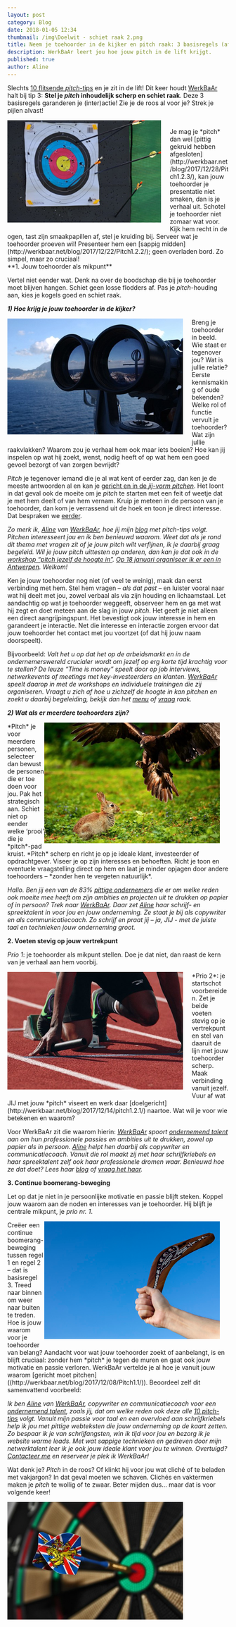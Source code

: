 ```yaml
---
layout: post
category: Blog
date: 2018-01-05 12:34
thumbnail: /img\Doelwit - schiet raak 2.png
title: Neem je toehoorder in de kijker en pitch raak: 3 basisregels (afl. 1.3.)
description: WerkBaAr leert jou hoe jouw pitch in de lift krijgt.
published: true
author: Aline
---
```


Slechts [10 flitsende *pitch*-tips](http://werkbaar.net/blog/2017/12/01/pitch1.0/) en je zit in de lift! Dit keer houdt [WerkBaAr](http://werkbaar.net/#welkom) halt bij tip 3: **Stel je *pitch* inhoudelijk scherp en schiet raak**. Deze 3 basisregels garanderen je (inter)actie! Zie je de roos al voor je? Strek je pijlen alvast!

<img alt="Pitch1.3." class="img-responsive" style="float: left;margin:0 20px 15px 0" src="/img\Doelwit - schiet raak 2.png">
<br>
Je mag je *pitch* dan wel [pittig gekruid hebben afgesloten](http://werkbaar.net/blog/2017/12/28/Pitch1.2.3/), kan jouw toehoorder je presentatie niet smaken, dan is je verhaal uit. Schotel je toehoorder niet zomaar wat voor. Kijk hem recht in de ogen, tast zijn smaakpapillen af, stel je kruiding bij. Serveer wat je toehoorder proeven wil! Presenteer hem een [sappig midden](http://werkbaar.net/blog/2017/12/22/Pitch1.2.2/); geen overladen bord. Zo simpel, maar zo cruciaal!

<br>
**1. Jouw toehoorder als mikpunt** 

Vertel niet eender wat. Denk na over de boodschap die bij je toehoorder moet blijven hangen. Schiet geen losse flodders af. Pas je *pitch*-houding aan, kies je kogels goed en schiet raak. 

***1) Hoe krijg je jouw toehoorder in de kijker?***

<img alt="Pitch1.3." class="img-responsive" style="float: left;margin:0 20px 15px 0" src="/img\Verrekijker - vizier, blik scherp.png">
Breng je toehoorder in beeld. Wie staat er tegenover jou? Wat is jullie relatie? Eerste kennismaking of oude bekenden? Welke rol of functie vervult je toehoorder? Wat zijn jullie raakvlakken? Waarom zou je verhaal hem ook maar iets boeien? Hoe kan jij inspelen op wat hij zoekt, wenst, nodig heeft of op wat hem een goed gevoel bezorgt of van zorgen bevrijdt? 

*Pitch* je tegenover iemand die je al wat kent of eerder zag, dan ken je de meeste antwoorden al en kan je [gericht en in de *jij-vorm* *pitchen*](http://werkbaar.net/blog/2017/12/08/Pitch1.1/). Het loont in dat geval ook de moeite om je *pitch* te starten met een feit of weetje dat je met hem deelt of van hem vernam. Kruip je meteen in de persoon van je toehoorder, dan kom je verrassend uit de hoek en toon je direct interesse. Dat bespraken we [eerder](http://werkbaar.net/blog/2017/12/14/pitch1.2.1/).

*Zo merk ik, [Aline](http://werkbaar.net/#gastvrouw) van [WerkBaAr](http://werkbaar.net/#welkom), hoe jij mijn [blog](http://werkbaar.net/blog/) met pitch-tips volgt. Pitchen interesseert jou en ik ben benieuwd waarom. Weet dat als je rond dit thema met vragen zit of je jouw pitch wilt verfijnen, ik je daarbij graag begeleid. Wil je jouw pitch uittesten op anderen, dan kan je dat ook in de [workshop “pitch jezelf de hoogte in”](https://www.facebook.com/events/2070502516513400/). [Op 18 januari organiseer ik er een in Antwerpen](https://www.eventbrite.co.uk/e/co-searching-antwerpen-pitch-jezelf-de-hoogte-in-tickets-41624179040). Welkom!*

Ken je jouw toehoorder nog niet (of veel te weinig), maak dan eerst verbinding met hem. Stel hem vragen – *als dat past* – en luister vooral naar wat hij deelt met jou, zowel verbaal als via zijn houding en lichaamstaal. Let aandachtig op wat je toehoorder weggeeft, observeer hem en ga met wat hij zegt en doet meteen aan de slag in jouw *pitch*. Het geeft je niet alleen een direct aangrijpingspunt. Het bevestigt ook jouw interesse in hem en garandeert je interactie. Net die interesse en interactie zorgen ervoor dat jouw toehoorder het contact met jou voortzet (of dat hij jouw naam doorspeelt). 

Bijvoorbeeld: *Valt het u op dat het op de arbeidsmarkt en in de ondernemerswereld crucialer wordt om jezelf op erg korte tijd krachtig voor te stellen? De leuze “Time is money” speelt door op job interviews, netwerkevents of meetings met key-investeerders en klanten. [WerkBaAr](http://werkbaar.net/#welkom) speelt daarop in met de workshops en individuele trainingen die zij organiseren. Vraagt u zich af hoe u zichzelf de hoogte in kan pitchen en zoekt u daarbij begeleiding, bekijk dan het [menu](http://werkbaar.net/#kaart) of [vraag](http://werkbaar.net/#contact) raak.*

***2) Wat als er meerdere toehoorders zijn?***

<img alt="Pitch1.3." class="img-responsive" style="float: right;margin:0 20px 15px 0" src="/img\Prooi (arend-konijn).png">
*Pitch* je voor meerdere personen, selecteer dan bewust de personen die er toe doen voor jou. Pak het strategisch aan. Schiet niet op eender welke ‘prooi’ die je *pitch*-pad kruist. *Pitch* scherp en richt je op je ideale klant, investeerder of opdrachtgever. Viseer je op zijn interesses en behoeften. Richt je toon en eventuele vraagstelling direct op hem en laat je minder opjagen door andere toehoorders – *zonder hen te vergeten natuurlijk*. 

*Hallo. Ben jij een van de 83% [pittige ondernemers](http://werkbaar.net/#gasten) die er om welke reden ook moeite mee heeft om zijn ambities en projecten uit te drukken op papier of in persoon? Trek naar [WerkBaAr](http://werkbaar.net/#welkom). Daar zet [Aline](http://werkbaar.net/#gastvrouw) haar schrijf- en spreektalent in voor jou en jouw onderneming. Ze staat je bij als copywriter en als communicatiecoach. Zo schrijf en praat jij – ja, JIJ - met de juiste taal en technieken jouw onderneming groot.*

**2. Voeten stevig op jouw vertrekpunt**

*Prio 1*: je toehoorder als mikpunt stellen. Doe je dat niet, dan raast de kern van je verhaal aan hem voorbij. 

<img alt="Pitch1.3." class="img-responsive" style="float: left;margin:0 20px 15px 0" src="/img\Beide voeten op vertrekpunt - startblok.png">
*Prio 2*: je startschot voorbereiden. Zet je beide voeten stevig op je vertrekpunt en stel van daaruit de lijn met jouw toehoorder scherp. Maak verbinding vanuit jezelf. Vuur af wat JIJ met jouw *pitch* viseert en werk daar [doelgericht](http://werkbaar.net/blog/2017/12/14/pitch1.2.1/) naartoe. Wat wil je voor wie betekenen en waarom? 

Voor WerkBaAr zit die waarom hierin: *[WerkBaAr](http://werkbaar.net/#welkom) spoort [ondernemend talent](http://werkbaar.net/#gasten) aan om hun professionele passies en ambities uit te drukken, zowel op papier als in persoon. [Aline](http://werkbaar.net/#gastvrouw) helpt hen daarbij als copywriter en communicatiecoach. Vanuit die rol maakt zij met haar schrijfkriebels en haar spreektalent zelf ook haar professionele dromen waar. Benieuwd hoe ze dat doet? Lees haar [blog](http://werkbaar.net/blog/) of [vraag het haar](http://werkbaar.net/#contact).*

**3. Continue boomerang-beweging** 

Let op dat je niet in je persoonlijke motivatie en passie blijft steken. Koppel jouw waarom aan de noden en interesses van je toehoorder. Hij blijft je centrale mikpunt, je *prio nr. 1*. 

<img alt="Pitch1.3." class="img-responsive" style="float: right;margin:0 20px 15px 0" src="/img\Boomerang.png">
Creëer een continue boomerang-beweging tussen regel 1 en regel 2 – dat is basisregel 3. Treed naar binnen om weer naar buiten te treden. Hoe is jouw waarom voor je toehoorder van belang? Aandacht voor wat jouw toehoorder zoekt of aanbelangt, is en blijft cruciaal: zonder hem *pitch* je tegen de muren en gaat ook jouw motivatie en passie verloren. WerkBaAr vertelde je al hoe je vanuit jouw waarom [gericht moet pitchen]((http://werkbaar.net/blog/2017/12/08/Pitch1.1/)). Beoordeel zelf dit samenvattend voorbeeld:

*Ik ben [Aline](http://werkbaar.net/#gastvrouw) van [WerkBaAr](http://werkbaar.net/#welkom), copywriter en communicatiecoach voor een [ondernemend talent](http://werkbaar.net/#gasten), zoals jij, dat om welke reden ook deze alle [10 pitch-tips](http://werkbaar.net/blog/2017/12/01/pitch1.0/) volgt. Vanuit mijn passie voor taal en een overvloed aan schrijfkriebels help ik jou met pittige webteksten die jouw onderneming op de kaart zetten. Zo bespaar ik je van schrijfangsten, win ik tijd voor jou en bezorg ik je website warme leads. Met wat sappige technieken en gedreven door mijn netwerktalent leer ik je ook jouw ideale klant voor jou te winnen. Overtuigd? [Contacteer me](http://werkbaar.net/#contact) en reserveer je plek ik WerkBaAr!*

Wat denk je? *Pitch* in de roos? Of klinkt hij voor jou wat cliché of te beladen met vakjargon? In dat geval moeten we schaven. Clichés en vaktermen maken je *pitch* te wollig of te zwaar. Beter mijden dus… maar dat is voor volgende keer!

<img alt="Pitch1.3." class="img-responsive" style="float: left;margin:0 20px 15px 0" src="/img\In de roos.png">

<br><br><br><br><br><br><br><br>
